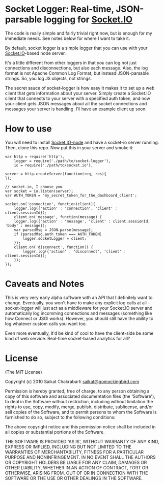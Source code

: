Socket Logger: Real-time, JSON-parsable logging for [Socket.IO](http://github.com/learnboost/socket.io-node)
===============================================================

The code is really simple and fairly trivial right now, but is enough for my immediate needs.  See notes below for where I want to take it.

By default, socket logger is a simple logger that you can use with your [Socket.IO](http://github.com/learnboost/socket.io-node)-based node server.  

It's a little different from other loggers in that you can log not just connections and disconnections, but also each message.  Also, the log format is not Apache Common Log Format, but instead JSON-parsable strings.  So, you log JS objects, not strings.

The secret sauce of socket-logger is how easy it makes it to set up a web client that gets information about your server.  Simply create a Socket.IO client that connects to your server with a specified auth token, and now your client gets JSON messages about all the socket connections and messages your server is handling.  I'll have an example client up soon.

How to use
============

You will need to install [Socket.IO-node](http://github.com/learnboost/socket.io-node) and have a socket-io server running.  Then, clone this repo.  Now put this in your server and smoke it:

    var http = require('http'), 
        logger = require('./path/to/socket-logger'),
    	io = require('./path/to/socket.io'),

	server = http.createServer(function(req, res){
	});

	// socket.io, I choose you
    var socket = io.listen(server);
    var AUTH_TOKEN = 'my_secret_token_for_the_dashboard_client';

    socket.on('connection', function(client){
        logger.log({'action' : 'connection', 'client' : client.sessionId});
        client.on('message', function(message) { 
	    logger.log({'action' : 'message', 'client' : client.sessionId, 'body' : message});
	    var parsedMsg = JSON.parse(message);
	    if (parsedMsg.auth_token === AUTH_TOKEN)
	        logger.socketLogger = client;
        });
        client.on('disconnect', function() {
            logger.log({'action' : 'disconnect', 'client' : client.sessionId});
        });
    });

Caveats and Notes
=================

This is very very early alpha software with an API that I definitely want to change.  Eventually, you won't have to make any explicit log calls at all - socket-logger will just act as a middleware for your Socket.IO server and automatically log incomming connections and messages (something like how Connect or JSGI works).  However, you should still have the ability to log whatever custom calls you want too.

Even more eventually, it'd be kind of cool to have the client-side be some kind of web service.  Real-time socket-based analytics for all?
    
License
=======
(The MIT License)

Copyright (c) 2010 Saikat Chakrabarti <saikat@gomockingbird.com>

Permission is hereby granted, free of charge, to any person obtaining a copy of this software and associated documentation files (the 'Software'), to deal in the Software without restriction, including without limitation the rights to use, copy, modify, merge, publish, distribute, sublicense, and/or sell copies of the Software, and to permit persons to whom the Software is furnished to do so, subject to the following conditions:

The above copyright notice and this permission notice shall be included in all copies or substantial portions of the Software.

THE SOFTWARE IS PROVIDED 'AS IS', WITHOUT WARRANTY OF ANY KIND, EXPRESS OR IMPLIED, INCLUDING BUT NOT LIMITED TO THE WARRANTIES OF MERCHANTABILITY, FITNESS FOR A PARTICULAR PURPOSE AND NONINFRINGEMENT. IN NO EVENT SHALL THE AUTHORS OR COPYRIGHT HOLDERS BE LIABLE FOR ANY CLAIM, DAMAGES OR OTHER LIABILITY, WHETHER IN AN ACTION OF CONTRACT, TORT OR OTHERWISE, ARISING FROM, OUT OF OR IN CONNECTION WITH THE SOFTWARE OR THE USE OR OTHER DEALINGS IN THE SOFTWARE.